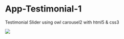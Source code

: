 # App-Testimonial-1
Testimonial Slider using owl carousel2 with html5 &amp; css3

![]('tesimonial%20thumbnail.png')
